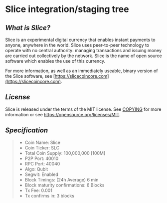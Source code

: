 Slice integration/staging tree
=====================================


***What is Slice?***
----------------

Slice is an experimental digital currency that enables instant payments to
anyone, anywhere in the world. Slice uses peer-to-peer technology to operate
with no central authority: managing transactions and issuing money are carried
out collectively by the network. Slice is the name of open source
software which enables the use of this currency.

For more information, as well as an immediately useable, binary version of
the Slice software, see [https://slicecoincore.com](https://slicecoincore.com).

***License***
-------

Slice is released under the terms of the MIT license. See [COPYING](COPYING) for more
information or see https://opensource.org/licenses/MIT.

***Specification***
-------------------

> - Coin Name: Slice  
> - Coin Ticker: SLC 
> - Total Coin Supply: 100,000,000 [100M]  
> - P2P Port: 40010  
> - RPC Port: 40040  
> - Algo: Qubit  
> - Segwit: Enabled  
> - Block Timings: (24h Average) 6 min  
> - Block maturity confirmations: 6 Blocks  
> - Tx Fee: 0.001  
> - Tx confirms in: 3 blocks  

